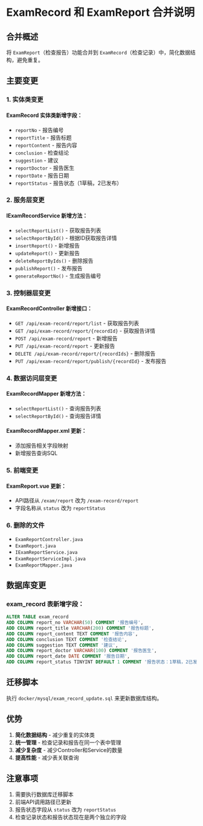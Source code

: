 # ExamRecord 和 ExamReport 合并说明

## 合并概述

将 `ExamReport`（检查报告）功能合并到 `ExamRecord`（检查记录）中，简化数据结构，避免重复。

## 主要变更

### 1. 实体类变更

#### ExamRecord 实体类新增字段：
- `reportNo` - 报告编号
- `reportTitle` - 报告标题  
- `reportContent` - 报告内容
- `conclusion` - 检查结论
- `suggestion` - 建议
- `reportDoctor` - 报告医生
- `reportDate` - 报告日期
- `reportStatus` - 报告状态（1草稿，2已发布）

### 2. 服务层变更

#### IExamRecordService 新增方法：
- `selectReportList()` - 获取报告列表
- `selectReportById()` - 根据ID获取报告详情
- `insertReport()` - 新增报告
- `updateReport()` - 更新报告
- `deleteReportByIds()` - 删除报告
- `publishReport()` - 发布报告
- `generateReportNo()` - 生成报告编号

### 3. 控制器层变更

#### ExamRecordController 新增接口：
- `GET /api/exam-record/report/list` - 获取报告列表
- `GET /api/exam-record/report/{recordId}` - 获取报告详情
- `POST /api/exam-record/report` - 新增报告
- `PUT /api/exam-record/report` - 更新报告
- `DELETE /api/exam-record/report/{recordIds}` - 删除报告
- `PUT /api/exam-record/report/publish/{recordId}` - 发布报告

### 4. 数据访问层变更

#### ExamRecordMapper 新增方法：
- `selectReportList()` - 查询报告列表
- `selectReportById()` - 查询报告详情

#### ExamRecordMapper.xml 更新：
- 添加报告相关字段映射
- 新增报告查询SQL

### 5. 前端变更

#### ExamReport.vue 更新：
- API路径从 `/exam/report` 改为 `/exam-record/report`
- 字段名称从 `status` 改为 `reportStatus`

### 6. 删除的文件

- `ExamReportController.java`
- `ExamReport.java`
- `IExamReportService.java`
- `ExamReportServiceImpl.java`
- `ExamReportMapper.java`

## 数据库变更

### exam_record 表新增字段：
```sql
ALTER TABLE exam_record 
ADD COLUMN report_no VARCHAR(50) COMMENT '报告编号',
ADD COLUMN report_title VARCHAR(200) COMMENT '报告标题',
ADD COLUMN report_content TEXT COMMENT '报告内容',
ADD COLUMN conclusion TEXT COMMENT '检查结论',
ADD COLUMN suggestion TEXT COMMENT '建议',
ADD COLUMN report_doctor VARCHAR(100) COMMENT '报告医生',
ADD COLUMN report_date DATE COMMENT '报告日期',
ADD COLUMN report_status TINYINT DEFAULT 1 COMMENT '报告状态：1草稿，2已发布';
```

## 迁移脚本

执行 `docker/mysql/exam_record_update.sql` 来更新数据库结构。

## 优势

1. **简化数据结构** - 减少重复的实体类
2. **统一管理** - 检查记录和报告在同一个表中管理
3. **减少复杂度** - 减少Controller和Service的数量
4. **提高性能** - 减少表关联查询

## 注意事项

1. 需要执行数据库迁移脚本
2. 前端API调用路径已更新
3. 报告状态字段从 `status` 改为 `reportStatus`
4. 检查记录状态和报告状态现在是两个独立的字段 